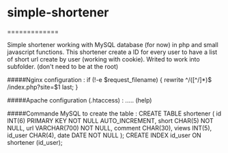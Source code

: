 # simple-shortener
=============
<p>Simple shortener working with MySQL database (for now) in php and small javascript functions.
This shortener create a ID for every user to have a list of short url create by user (working with cookie).
Writed to work into subfolder. (don't need to be at the root)
</p>
#####Nginx configuration :
    if (!-e $request_filename) {
    		rewrite ^/([^/]*)$ /index.php?site=$1 last;
    }

#####Apache configuration (.htaccess) :
    ..... (help)

#####Commande MySQL to create the table :
	CREATE TABLE shortener
	(
			id INT(6) PRIMARY KEY NOT NULL AUTO_INCREMENT,
			short CHAR(5) NOT NULL,
			url VARCHAR(700) NOT NULL,
			comment CHAR(30),
			views INT(5),
			id_user CHAR(4),
			date DATE NOT NULL
	);
	CREATE INDEX id_user ON shortener (id_user);
